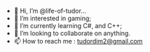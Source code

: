 - 👋 Hi, I’m @life-of-tudor...
- 👀 I’m interested in gaming;
- 🌱 I’m currently learning C#, and C++;
- 💞️ I’m looking to collaborate on anything.
- 📫 How to reach me : tudordim2@gmail.com

